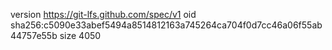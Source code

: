version https://git-lfs.github.com/spec/v1
oid sha256:c5090e33abef5494a8514812163a745264ca704f0d7cc46a06f55ab44757e55b
size 4050
